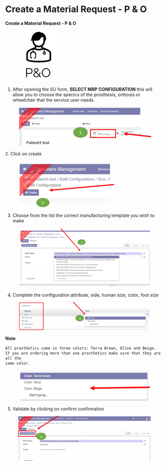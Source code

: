 # Create a Material Request - P & O

**Create a Material Request - P & O**

<figure><img src="../../../.gitbook/assets/image (11).png" alt=""><figcaption></figcaption></figure>

1. After opening the SU form, **SELECT MRP CONFIGURATION** this will allow you to choose the specics of the prosthesis, orthosis or wheelchair that the service user needs.

<figure><img src="../../../.gitbook/assets/image (12).png" alt=""><figcaption></figcaption></figure>

2\. Click on create

<figure><img src="../../../.gitbook/assets/image (13).png" alt=""><figcaption></figcaption></figure>

3. Choose from the list the correct manufacturing template you wish to make

<figure><img src="../../../.gitbook/assets/image (14).png" alt=""><figcaption></figcaption></figure>

4. Complete the configuration attribute, side, human size, color, foot size

<figure><img src="../../../.gitbook/assets/image (15).png" alt=""><figcaption></figcaption></figure>

**Note**

```
All prosthetics come in three colors: Terra Brown, Olive and Beige.
If you are ordering more than one prosthetics make sure that they are all the
same color.
```

<figure><img src="../../../.gitbook/assets/image (16).png" alt=""><figcaption></figcaption></figure>

5. Validate by clicking on confirm confirmation

<figure><img src="../../../.gitbook/assets/image (18).png" alt=""><figcaption></figcaption></figure>

